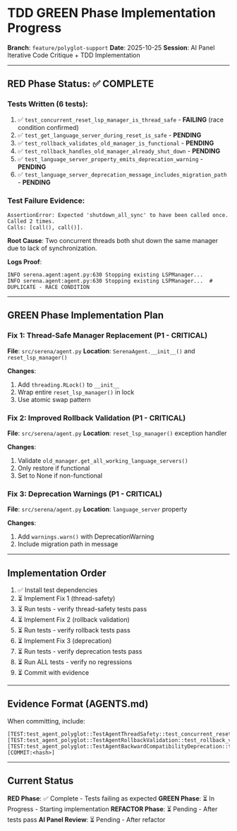 # TDD GREEN Phase Implementation Progress

**Branch**: `feature/polyglot-support`
**Date**: 2025-10-25
**Session**: AI Panel Iterative Code Critique + TDD Implementation

---

## RED Phase Status: ✅ COMPLETE

### Tests Written (6 tests):
1. ✅ `test_concurrent_reset_lsp_manager_is_thread_safe` - **FAILING** (race condition confirmed)
2. ✅ `test_get_language_server_during_reset_is_safe` - **PENDING**
3. ✅ `test_rollback_validates_old_manager_is_functional` - **PENDING**
4. ✅ `test_rollback_handles_old_manager_already_shut_down` - **PENDING**
5. ✅ `test_language_server_property_emits_deprecation_warning` - **PENDING**
6. ✅ `test_language_server_deprecation_message_includes_migration_path` - **PENDING**

### Test Failure Evidence:
```
AssertionError: Expected 'shutdown_all_sync' to have been called once. Called 2 times.
Calls: [call(), call()].
```

**Root Cause**: Two concurrent threads both shut down the same manager due to lack of synchronization.

**Logs Proof**:
```
INFO serena.agent:agent.py:630 Stopping existing LSPManager...
INFO serena.agent:agent.py:630 Stopping existing LSPManager...  # DUPLICATE - RACE CONDITION
```

---

## GREEN Phase Implementation Plan

### Fix 1: Thread-Safe Manager Replacement (P1 - CRITICAL)
**File**: `src/serena/agent.py`
**Location**: `SerenaAgent.__init__()` and `reset_lsp_manager()`

**Changes**:
1. Add `threading.RLock()` to `__init__`
2. Wrap entire `reset_lsp_manager()` in lock
3. Use atomic swap pattern

### Fix 2: Improved Rollback Validation (P1 - CRITICAL)
**File**: `src/serena/agent.py`
**Location**: `reset_lsp_manager()` exception handler

**Changes**:
1. Validate `old_manager.get_all_working_language_servers()`
2. Only restore if functional
3. Set to None if non-functional

### Fix 3: Deprecation Warnings (P1 - CRITICAL)
**File**: `src/serena/agent.py`
**Location**: `language_server` property

**Changes**:
1. Add `warnings.warn()` with DeprecationWarning
2. Include migration path in message

---

## Implementation Order

1. ✅ Install test dependencies
2. ⏳ Implement Fix 1 (thread-safety)
3. ⏳ Run tests - verify thread-safety tests pass
4. ⏳ Implement Fix 2 (rollback validation)
5. ⏳ Run tests - verify rollback tests pass
6. ⏳ Implement Fix 3 (deprecation)
7. ⏳ Run tests - verify deprecation tests pass
8. ⏳ Run ALL tests - verify no regressions
9. ⏳ Commit with evidence

---

## Evidence Format (AGENTS.md)

When committing, include:
```
[TEST:test_agent_polyglot::TestAgentThreadSafety::test_concurrent_reset_lsp_manager_is_thread_safe=PASS]
[TEST:test_agent_polyglot::TestAgentRollbackValidation::test_rollback_validates_old_manager_is_functional=PASS]
[TEST:test_agent_polyglot::TestAgentBackwardCompatibilityDeprecation::test_language_server_property_emits_deprecation_warning=PASS]
[COMMIT:<hash>]
```

---

## Current Status

**RED Phase**: ✅ Complete - Tests failing as expected
**GREEN Phase**: ⏳ In Progress - Starting implementation
**REFACTOR Phase**: ⏳ Pending - After tests pass
**AI Panel Review**: ⏳ Pending - After refactor
